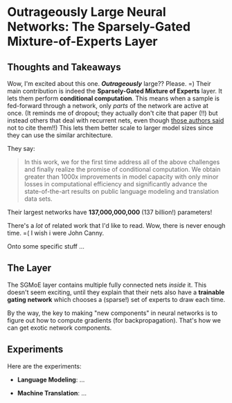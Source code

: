 # Outrageously Large Neural Networks: The Sparsely-Gated Mixture-of-Experts Layer

## Thoughts and Takeaways

Wow, I'm excited about this one. ***Outrageously*** large?? Please. =) Their
main contribution is indeed the **Sparsely-Gated Mixture of Experts** layer. It
lets them perform **conditional computation**.  This means when a sample is
fed-forward through a network, only *parts* of the network are active at once.
(It reminds me of dropout; they actually don't cite that paper (!!) but instead
others that deal with recurrent nets, even though [those authors said][1] not to
cite them!!) This lets them better scale to larger model sizes since they can
use the similar architecture.

They say:

> In this work, we for the first time address all of the above challenges and
> finally realize the promise of conditional computation. We obtain greater than
> 1000x improvements in model capacity with only minor losses in computational
> efficiency and significantly advance the state-of-the-art results on public
> language modeling and translation data sets.

Their largest networks have **137,000,000,000** (137 billion!) parameters!

There's a *lot* of related work that I'd like to read. Wow, there is never
enough time. =( I wish i were John Canny.

Onto some specific stuff ...


## The Layer

The SGMoE layer contains multiple fully connected nets *inside* it. This doesn't
seem exciting, until they explain that their nets also have a **trainable gating
network** which chooses a (sparse!) set of experts to draw each time.

By the way, the key to making "new components" in neural networks is to figure
out how to compute gradients (for backpropagation). That's how we can get exotic
network components.


## Experiments

Here are the experiments:

- **Language Modeling**: ...

- **Machine Translation**: ...


[1]:http://www.cs.toronto.edu/~ilya/pubs/
